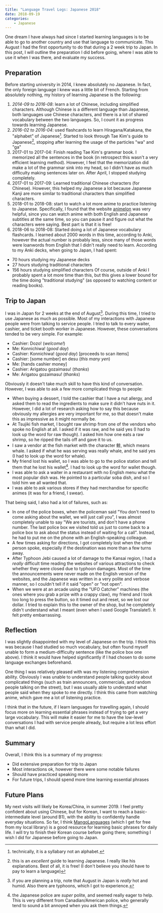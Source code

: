 ```yaml
---
title: "Language Travel Logs: Japanese 2018"
date: 2018-09-19
categories:
    - Japanese
---
```


One dream I have always had since I started learning languages is to be able to go to another country and use that language to communicate.
This August I had the first opportunity to do that during a 2 week trip to Japan. 
In this post, I will outline the preparation I did before going, where I was able to use it when I was there, and evaluate my success.

## Preparation
Before starting university in 2014, I knew absolutely no Japanese. 
In fact, the only foreign language I knew was a little bit of French.
Starting from absolutely nothing, my history of learning Japanese is the following:

1. *2014-09 to 2016-08*: learn a lot of Chinese, including simplified characters.
 Although Chinese is a different language than Japanese, both languages use Chinese characters, and there is a lot of shared vocabulary between the two languages.
 So, I count it as progress towards learning Japanese.
2. *2016-02 to 2016-04*: used flashcards to learn Hiragana/Katakana, the "alphabet"
 of Japanese[^1]. Started to look through Tae Kim's guide to Japanese[^2], stopping 
 after learning the usage of the particles "wa" and "ga"
3. 2017-01 to 2017-04: Finish reading Tae Kim's grammar book. I memorized all the sentences in the book (in retrospect this wasn't a very efficient learning method).
 However, I feel that the memorization did make a lot of the grammar sink into my head, so I didn't have as much difficulty making sentences later on.
 After April, I stopped studying completely.
4. 2017-01 to 2017-09: Learned traditional Chinese characters (for Chinese).
 However, this helped my Japanese a lot because Japanese Kanji are more similar to traditional characters than simplified characters.
5. 2018-01 to 2018-08: start to watch a lot more anime to practice listening to Japanese.
 Specifically, I found that the website [animelon](https://animelon.com/) was very helpful, since you can watch anime with both English and Japanese subtitles at the same time, so you can pause it and figure out what the characters were saying.
 Best part is that it is free!
6. 2018-06 to 2018-08: Started doing a lot of Japanese vocabulary flashcards.
 I learned about 2000 words in this time, according to Anki, however the actual 
 number is probably less, since many of those words were loanwords from English that
 I didn't really need to learn.
According to my Anki decks, when going to Japan, I had spent:
- 70 hours studying my Japanese decks
- 27 hours studying traditional characters
- 156 hours studying simplified characters
Of course, outside of Anki I probably spent a lot more time than this, but this gives a lower bound for the time doing "traditional studying" 
(as opposed to watching content or reading books).
 
## Trip to Japan
I was in Japan for 2 weeks at the end of August[^3].
During this time, I tried to use Japanese as much as possible.
Most of my interactions with Japanese people were from talking to service people.
I tried to talk to every waiter, cashier, and ticket booth worker in Japanese.
However, these conversations tended to be very simple. For example:

- Cashier: Dozo! (_welcome!_)
- Me: Konnichiwa! (_good day_)
- Cashier: Konnichiwa! (_good day_) [proceeds to scan items]
- Cashier: [some number] en desu (_this many yen_)
- Me: [hands cashier money]
- Cashier: Arigatou gozaimasu! (_thanks_)
- Me: Arigatou gozaimasu! (_thanks_)

Obviously it doesn't take much skill to have this kind of conversation.
However, I was able to ask a few more complicated things to people:

- When buying a dessert, I told the cashier that I have a nut allergy, 
 and asked them to read the ingredients to make sure it didn't have nuts in it.
 However, I did a lot of research asking how to say this because obviously my allergies are very important for me, so that doesn't make this as impressive as it might normally be.
- At Tsujiki fish market, I bought raw shrimp from one of the vendors who spoke no English at all.
 I asked if it was raw, and he said yes (I had to look up the word for raw though). I asked him how one eats a raw shrimp, 
 so he ripped the tails off and gave it to us.
- I saw a vendor at the fish market with the character 鲸, which means whale.
 I asked if what he was serving was really whale, and he said yes 
 (I had to look up the word for whale).
- My friend lost his wallet, so I was able to go to the police station and tell them that he lost his wallet[^4].
 I had to look up the word for wallet though.
- I was able to ask a waiter in a restaurant with no English menu what the most popular dish was.
 He pointed to a particular soba dish, and so I told him we all wanted that.
- I was able to ask various stores if they had merchandise for specific animes 
 (it was for a friend, I swear).

That being said, I also had a lot of failures, such as:

- In one of the police boxes, when the policeman said "You don't need to come asking about the wallet, we will just call you",
 I was almost completely unable to say "We are tourists, and don't have a phone number.
 The last police box we visited told us just to come back to a police box to ask about the status instead of waiting for a call".
 Instead, he had to put me on the phone with an English-speaking colleague.
- A few times asking for directions, I got completely lost when the other person spoke, especially if the destination was more than a few turns away.
- After Typhoon Jebi caused a lot of damage to the Kansai region, I had a *really*
 difficult time reading the websites of various attractions to check whether they were
 closed due to typhoon damages.
 Most of the time the announcements were never made on the English version of the websites, and the Japanese was written in a very polite and verbose manner, so I couldn't tell if it said "open" or "not open".
- When we were at an arcade using the "UFO Catcher" machines (the ones where you grab a prize with a crappy claw),
 my friend and I took too long to press the button, so it timed out and reset, so we lost our dollar.
 I tried to explain this to the owner of the shop, but he completely didn't understand what I meant (even when I used Google Translate!).
 It felt pretty embarrassing.

## Reflection
I was slightly disappointed with my level of Japanese on the trip.
I think this was because I had studied so much vocabulary, but often found myself
unable to form a medium-difficulty sentence (like the police box one above).
I think it would have helped significantly if I had chosen to do some language exchanges beforehand.

One thing I was relatively pleased with was my listening comprehension ability.
Obviously I was unable to understand people talking quickly about complicated things
(such as train announcers, commercials, and random people talking on the street),
but I was usually able to understand what people said when they spoke to me directly.
I think this came from watching anime, which gave me a lot of listening practice.

I think that in the future, if I learn languages for travelling again, I should focus more on learning essential phrases instead of trying to get a very large vocabulary.
This will make it easier for me to have the low-level conversations I had with service people already, but require a lot less effort than what I did.

## Summary
Overall, I think this is a summary of my progress:
- Did extensive preparation for trip to Japan
- Most interactions ok, however there were some notable failures
- Should have practiced speaking more
- For future trips, I should spend more time learning essential phrases

## Future Plans
My next visits will likely be Korea/China, in summer 2019.
I feel pretty confident about using Chinese, but for Korean, I want to reach a basic-intermediate level (around B1),
with the ability to confidently handle everyday situations.
So far, I think [MangoLanguages](https://mangolanguages.com/) (which I get for free from my local library)
is a good resource for learning basic phrases for daily life.
I will try to finish their Korean course before going there; something I wish I did for Japanese before going to Japan.
 
[^1]: technically, it is a syllabary not an alphabet.
[^2]: this is an *excellent* guide to learning Japanese. I really like his explanations. Best of all, it is free! (I don't believe you should have to pay to learn a language)
[^3]: if you are planning a trip, note that August in Japan is *really* hot and humid. Also there are typhoons, which I got to experience.
[^4]: the Japanese police are *super* polite, and seemed really eager to help. This is very different from Canadian/American police, who generally tend to sound  a bit annoyed when you ask them things.
